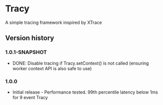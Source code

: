 # Tracy #

A simple tracing framework inspired by XTrace

## Version history ##
### 1.0.1-SNAPSHOT
* DONE: Disable tracing if Tracy.setContext() is not called (ensuring worker context API is also safe to use)

### 1.0.0 ###
* Initial release - Performance tested. 99th percentile latency below 1ms for 9 event Tracy
